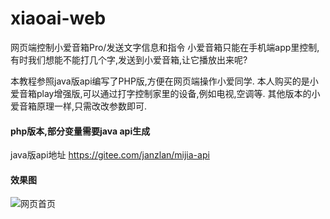 # xiaoai-web
网页端控制小爱音箱Pro/发送文字信息和指令
小爱音箱只能在手机端app里控制,有时我们想能不能打几个字,发送到小爱音箱,让它播放出来呢?

本教程参照java版api编写了PHP版,方便在网页端操作小爱同学.
本人购买的是小爱音箱play增强版,可以通过打字控制家里的设备,例如电视,空调等.
其他版本的小爱音箱原理一样,只需改改参数即可.

#### php版本,部分变量需要java api生成
  java版api地址 https://gitee.com/janzlan/mijia-api

#### 效果图
![网页首页](https://www.wenbo.site/uploads/logo/xiaoai-home.png)
